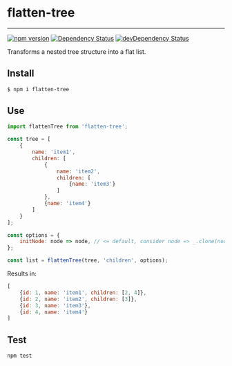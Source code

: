 # flatten-tree
--------------
[![npm version](https://badge.fury.io/js/flatten-tree.svg)](https://badge.fury.io/js/flatten-tree)
[![Dependency Status](https://david-dm.org/jweidler/flatten-tree.svg)](https://david-dm.org/jweidler/flatten-tree)
[![devDependency Status](https://david-dm.org/jweidler/flatten-tree/dev-status.svg)](https://david-dm.org/jweidler/flatten-tree#info=devDependencies)

Transforms a nested tree structure into a flat list.

## Install

```bash
$ npm i flatten-tree
```

## Use

```javascript
import flattenTree from 'flatten-tree';

const tree = [
    {
        name: 'item1',
        children: [
            {
                name: 'item2',
                children: [
                    {name: 'item3'}
                ]
            },
            {name: 'item4'}
        ]
    }
];

const options = {
    initNode: node => node, // <= default, consider node => _.clone(node) to avoid mutating the tree
};

const list = flattenTree(tree, 'children', options);
```

Results in:

```javascript
[
    {id: 1, name: 'item1', children: [2, 4]},
    {id: 2, name: 'item2', children: [3]},
    {id: 3, name: 'item3'},
    {id: 4, name: 'item4'}
]
```

## Test

`npm test`
